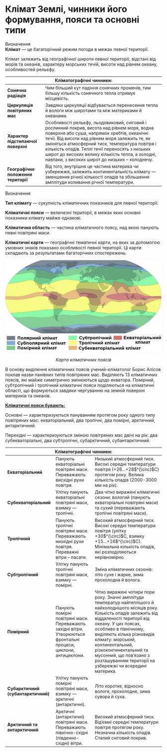 Клiмат Землi, чинники його формування, пояси та основнi типи
============================================================

<div class="eoz-wrap">
<span class="eoz">Визначення</span>
<div class="eoz-text">
<b>Клiмат</b> — це багаторiчний режим погоди в межах певної територiї.
</div>
</div>

Клімат залежить від географічної широти певної території, відстані від морів та океанів, характеру морських течій, висоти над рівнем океану, особливостей рельєфу.

<table>
<thead>
<tr>
<th colspan="2">Клiматографiчнi чинники:</th>
</tr>
</thead>
<tbody>
<tr>
<td><b>Сонячна радіація</b></td>
<td>Чим більший кут падіння сонячних променів, тим
більшу кількість сонячного тепла отримує місцевість.</td>
</tr>
<tr>
<td><b>Циркуляція повітряних мас</td> 
<td>Завдяки циркуляції відбувається перенесення тепла й вологи між широтами та між материками й океанами.</td>
</tr>
<tr>
<td><b>Характер підстилаючої поверхні</b></td>
<td>Особливості рельєфу, льодовиковий, сніговий і рослинний
покрив, висота над рівнем моря, водна поверхня або суша, напрямок
хребтів, океанічні течії. Від висоти над рівнем моря залежить те, як
зміняться атмосферний тиск, температура повітря і кількість опадів.
Теплі течії переносять з низьких широт до високих велику кількість
тепла, а холодні, навпаки, з високих широт до низьких – холоднечу.</td>
</tr>
<tr>
<td><b>Географічне положення території</b></td>
<td>Від того, внутрішня це частина материка чи узбережжя,
залежить континентальність клімату — зменшення річної кількості опадів
та збільшення амплітуди коливання річної температури.</td>
</tr>
</tbody>
</table>

<div class="eoz-wrap">
<span class="eoz">Визначення</span>
<div class="eoz-text">
<p><b>Тип клiмату</b> — сукупнiсть клiматичних показникiв для певної територiї.</p>

<p><b>Клiматичнi пояси</b> — величезнi територiї, в межах яких основнi
показники клiмату майже однаковi.</p>

<p><b>Клiматична область</b> — частина клiматичного поясу, над якою
панують певнi повiтрянi маси.</p>

<b>Клiматичнi карти</b> — географiчнi тематичнi карти, на яких за допомогою умовних знакiв показано особливостi певної територiї. Цi карти складають за результатами багаторiчних спостережень.
</div>
</div>

<div align="center">
<img src="15.jpg" width="650">
<p><i>Карта кліматичних поясів</i></p>
</div>


В основу виділення кліматичних поясів учений-кліматолог <span class="p1">Борис Алісов</span> поклав назви панівних типів повітряних мас. Виділяють 13 кліматичних поясів, які майже симетрично змінюються щодо екватора. Помірний, субтропічний і тропічний кліматичні пояси поділяються на кліматичні області, що формуються завдяки чергуванню на земній поверхні материків
та океанів.

<b><u>Кліматичні пояси бувають:</u></b>

<span class="p1">Основні</span> — характеризуються пануванням протягом року одного типу
повітряних мас: екваторіальний, два тропічні, два помірні, арктичний,
антарктичний.

<span class="p1">Перехідні</span> — характеризуються зміною повітряних мас двічі на рік: два
субекваторіальні, два субтропічні, субарктичний, субантарктичний.

<table>
<thead>
<tr>
<th colspan="3">Клiматографiчнi чинники:</th>
</tr>
</thead>
<tbody>
<tr>
<td><b>Екваторiальний</b></td>
<td>Панують екваторiальнi повiтрянi маси. Переважають висхiднi рухи повiтря.</td>
<td>Низький атмосферний тиск.
Високi середнi температури повiтря (+26...+28$^{\circ}$С) протягом року. Велика кiлькiсть опадiв (2000-3000 мм на рiк).</td>
</tr>
<tr>
<td><b>Субекваторiальний</b></td>
<td>Улiтку панують екваторiальнi повiтрянi маси, взимку — тропiчнi.</td>
<td>Два чiтко вираженi клiматичнi сезони: вологий (панують екваторiальнi повiтрянi маси) та сухий (переважають тропiчнi повiтрянi маси).</td>
</tr>
<tr>
<td><b>Тропiчний</b></td>
<td>Панують тропiчнi повiтрянi маси. Переважають низхiднi
рухи повiтря. Переважнi вiтри – пасати.</td>
<td>Високий атмосферний тиск. Високi середнi температури повiтря (улiтку +30$^{\circ}$С, взимку +15...+16$^{\circ}$С). Мiнiмальна кiлькiсть опадiв, якi розподiляються нерiвномiрно.</td>
</tr>
<tr>
<td><b>Субтропiчний</b></td>
<td>Улiтку панують тропiчнi повiтрянi маси, взимку — помiрнi.</td>
<td>Змiна клiматичних сезонiв: лiто сухе i жарке, зима прохолодна й волога.</td>
</tr>
<tr>
<td><b>Помiрний</b></td>
<td>Панують помiрнi повiтрянi маси. Переважають захiднi
вiтри. Утворюються фронтальнi процеси, циклони, антициклони.</td>
<td>Чiтко вираженi чотири пори року. Значнi амплiтуди
температур найтеплiшого й найхолоднiшого мiсяцiв року. Кiлькiсть опадiв залежить вiд вiддаленостi територiї вiд океану. У цих поясах, особливо в пiвнiчному,
видiляють кiлька рiзновидiв клiмату: морський, континентальний, рiзкоконтинентальний та мусонний, що пов’язано з розташуванням територiї на узбережжi чи всерединi материка.</td>
</tr>
<tr>
<td><b>Субарктичний (субантарктичний)</b></td>
<td>Улiтку панують помiрнi повiтрянi маси, взимку —
арктичнi (антарктичнi).</td>
<td>Лiто коротке, вiдносно вологе, прохолодне, зима сувора й суха.</td>
</tr>
<tr>
<td><b>Арктичний та антарктичний</b></td>
<td>Арктичнi (антарктичнi) повiтрянi маси.
Переважають пiвнiчно-схiднi
(пiвденно-схiднi) вiтри.</td>
<td>Високий атмосферний тиск. Вiд’ємнi середнi температури повiтря протягом року. Незначна кiлькiсть опадiв. Сталий снiговий покрив.</td>
</tr>
</tbody>
</table>